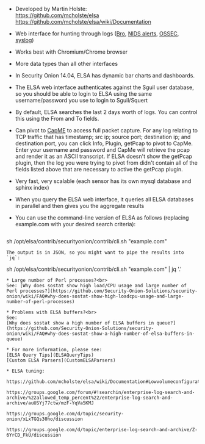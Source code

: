 * Developed by Martin Holste:  
https://github.com/mcholste/elsa  
https://github.com/mcholste/elsa/wiki/Documentation

* Web interface for hunting through logs ([Bro](Bro), [NIDS alerts](NIDS), [OSSEC](OSSEC), [syslog](syslog))

* Works best with Chromium/Chrome browser

* More data types than all other interfaces

* In Security Onion 14.04, ELSA has dynamic bar charts and dashboards.

* The ELSA web interface authenticates against the Sguil user database, so you should be able to login to ELSA using the same username/password you use to login to Sguil/Squert

* By default, ELSA searches the last 2 days worth of logs.  You can control this using the From and To fields.

* Can pivot to [CapME](CapMe) to access full packet capture.  For any log relating to TCP traffic that has timestamp; src ip; source port; destination ip; and destination port, you can click Info, Plugin, getPcap to pivot to CapMe.  Enter your username and password and CapMe will retrieve the pcap and render it as an ASCII transcript.  If ELSA doesn't show the getPcap plugin, then the log you were trying to pivot from didn't contain all of the fields listed above that are necessary to active the getPcap plugin.

* Very fast, very scalable (each sensor has its own mysql database and sphinx index)

* When you query the ELSA web interface, it queries all ELSA databases in parallel and then gives you the aggregate results

* You can use the command-line version of ELSA as follows (replacing example.com with your desired search criteria):
  ````
sh /opt/elsa/contrib/securityonion/contrib/cli.sh "example.com" 
  ````
The output is in JSON, so you might want to pipe the results into `jq`:
  ````
sh /opt/elsa/contrib/securityonion/contrib/cli.sh "example.com" | jq '.'
  ````
* Large number of Perl processes?<br>
See: [Why does sostat show high load/CPU usage and large number of Perl processes?](https://github.com/Security-Onion-Solutions/security-onion/wiki/FAQ#why-does-sostat-show-high-loadcpu-usage-and-large-number-of-perl-processes) 

* Problems with ELSA buffers?<br>
See: 
[Why does sostat show a high number of ELSA buffers in queue?](https://github.com/Security-Onion-Solutions/security-onion/wiki/FAQ#why-does-sostat-show-a-high-number-of-elsa-buffers-in-queue)

* For more information, please see:  
[ELSA Query Tips](ELSAQueryTips)  
[Custom ELSA Parsers](CustomELSAParsers)

* ELSA tuning:

  https://github.com/mcholste/elsa/wiki/Documentation#Lowvolumeconfigurationtuning

  https://groups.google.com/forum/#!searchin/enterprise-log-search-and-archive/%22allowed_temp_percent%22/enterprise-log-search-and-archive/auUSYj77ctw/mzF-YqVa5KMJ

  https://groups.google.com/d/topic/security-onion/xLxTGQs30ho/discussion

  https://groups.google.com/d/topic/enterprise-log-search-and-archive/Z-6YrCD_FkU/discussion